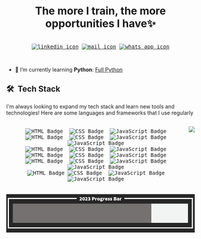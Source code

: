 <!-- <iframe src="/index.html" width="100%" height="400"></iframe> -->
<!-- add a descriptive banner -->

<!-- add a myself quote -->
<h1 align='center'>
The more I train, the more
<br/>opportunities I have✨
</h1>

<!-- Add contact stamps -->
<div>
  <samp>
    <p align="center">
      <br/>
        <a href="https://www.linkedin.com/in/marco-araoz/" target="_blank"><img align="center"
         src="https://img.shields.io/badge/linkedin-%231DA1F2.svg?style=for-the-badge&logo=linkedin&logoColor=white"
         alt="linkedin icon" height="30"/></a>
        <a href="mailto:marcojuarezaraoz@gmail.com" target="_blank"><img align="center"
         src="https://img.shields.io/badge/gmail-EA4335.svg?style=for-the-badge&logo=gmail&logoColor=white"
         alt="mail icon" height="30"/></a>
      <a href="https://wa.me/+525632656192" target="_blank"><img align="center"
         src="https://img.shields.io/badge/whatsapp-4B7F1.svg?style=for-the-badge&logo=whatsapp&logoColor=white"
         alt="whats app icon" height="30"/></a>
    </p>
    <br/>   
  </samp>
</div>

<!-- My currently work stack -->

- 🌱 I’m currently learning **Python**: <a href="https://github.com/mouredev/Hello-Python" target="blank">Full Python</a>

<!-- ### Currently working with -->



<!-- <div style="display: flex; flex-wrap: wrap; justify-content: left; align-items: left;">
    <div style="text-align: left; margin: 5px; ">
        <img style="" src="https://img.shields.io/badge/-HTML-edeef5?style=flat&logo=HTML5" alt="HTML Badge">
        <img src="https://img.shields.io/badge/-CSS-edeef5?style=flat&logo=CSS3&logoColor=1572B6" alt="CSS Badge">
        <img src="https://img.shields.io/badge/-JavaScript-edeef5?style=flat&logo=javascript&logoColor=dbc202" alt="JavaScript Badge">
    </div>
</div>
<div style="display: flex; flex-wrap: wrap; justify-content: left; align-items: left;">
    <div style="text-align: left; margin: 5px;">
        <img src="https://img.shields.io/badge/-React-edeef5?style=flat&logo=react&logoColor=1ca4e8" alt="HTML Badge">
        <img src="https://img.shields.io/badge/-Node.js-edeef5?style=flat&logo=node.js" alt="CSS Badge">
        <img src="https://img.shields.io/badge/-TypeScript-edeef5?style=flat&logo=TypeScript" alt="JavaScript Badge">
        <img src="https://img.shields.io/badge/-Redux-edeef5?style=flat&logo=Redux&logoColor=680194" alt="JavaScript Badge">
    </div>
</div>
<div style="display: flex; flex-wrap: wrap; justify-content: left; align-items: left;">
    <div style="text-align: left; margin: 5px;">
        <img src="https://img.shields.io/badge/-Python-edeef5?style=flat&logo=python&logoColor=3776AB" alt="HTML Badge">
        <img src="https://img.shields.io/badge/-Django-edeef5?style=flat&logo=django&logoColor=092E20" alt="CSS Badge">
        <img src="https://img.shields.io/badge/-Flask-edeef5?style=flat&logo=flask&logoColor=000000" alt="JavaScript Badge">
    </div>
</div>
<div style="display: flex; flex-wrap: wrap; justify-content: left; align-items: left;">
    <div style="text-align: left; margin: 5px;">
        <img src="https://img.shields.io/badge/-MySQL-edeef5?style=flat&logo=MySQL&logoColor=0d31b5" alt="HTML Badge">
        <img src="https://img.shields.io/badge/-PostgreSQL-edeef5?style=flat&logo=PostgreSQL&logoColor=153a59" alt="CSS Badge">
        <img src="https://img.shields.io/badge/-MongoDB-edeef5?style=flat&logo=MongoDB&logoColor=10573c" alt="JavaScript Badge">
    </div>
</div>
<div style="display: flex; flex-wrap: wrap; justify-content: left; align-items: left;">
    <div style="text-align: left; margin: 5px;">
        <img src="https://img.shields.io/badge/-Git-edeef5?style=flat&logo=git" alt="HTML Badge">
        <img src="https://img.shields.io/badge/-GitHub-edeef5?style=flat&logo=github&logoColor=000000" alt="CSS Badge">
        <img src="https://img.shields.io/badge/-Markdown-edeef5?style=flat&logo=markdown&logoColor=000000" alt="JavaScript Badge">
        <img src="https://img.shields.io/badge/-Visual%20Studio%20Code-edeef5?style=flat&logo=visual-studio-code&logoColor=007ACC" alt="JavaScript Badge">
    </div>
</div>
<div style="display: flex; flex-wrap: wrap; justify-content: left; align-items: left;">
    <div style="text-align: left; margin: 5px;">
        <img src="https://img.shields.io/badge/-Figma-edeef5?style=flat&logo=Figma&logoColor=9a13d4" alt="HTML Badge">
        <img src="https://img.shields.io/badge/-Illustrator-edeef5?style=flat&logo=adobe-illustrator&logoColor=c45c12" alt="CSS Badge">
        <img src="https://img.shields.io/badge/-Photoshop-edeef5?style=flat&logo=adobe-photoshop&logoColor=0e8ac9" alt="JavaScript Badge">
        <img src="https://img.shields.io/badge/-InDesign-edeef5?style=flat&logo=adobe-indesign&logoColor=e60e55" alt="JavaScript Badge">
    </div>
</div> -->
<!-- <div style="display: flex;">
    <div style="flex: 50%; padding: 5px;">
        <a href="https://github.com/MarcoAraoz">
            <img align="center" src="https://github-readme-stats.vercel.app/api/top-langs/?username=MarcoAraoz&hide=java,html,tex&title_color=ffffff&text_color=c9cacc&icon_color=2bbc8a&bg_color=1d1f21&langs_count=3" />
        </a>
    </div>
</div> -->


<!-- 
![HTML](https://img.shields.io/badge/-HTML-edeef5?style=flat&logo=HTML5)&nbsp;
![CSS](https://img.shields.io/badge/-CSS-edeef5?style=flat&logo=CSS3&logoColor=1572B6)&nbsp;
![JavaScript](https://img.shields.io/badge/-JavaScript-edeef5?style=flat&logo=javascript&logoColor=dbc202)&nbsp;
![React](https://img.shields.io/badge/-React-edeef5?style=flat&logo=react&logoColor=1ca4e8)&nbsp;
![Node.js](https://img.shields.io/badge/-Node.js-edeef5?style=flat&logo=node.js)&nbsp;
![TypeScript](https://img.shields.io/badge/-TypeScript-edeef5?style=flat&logo=TypeScript)&nbsp;
![Redux](https://img.shields.io/badge/-Redux-edeef5?style=flat&logo=Redux&logoColor=680194)&nbsp;


![Python](https://img.shields.io/badge/-Python-edeef5?style=flat&logo=python&logoColor=3776AB)&nbsp;
![Django](https://img.shields.io/badge/-Django-edeef5?style=flat&logo=django&logoColor=092E20)&nbsp;
![Flask](https://img.shields.io/badge/-Flask-edeef5?style=flat&logo=flask&logoColor=000000)&nbsp;
![MySQL](https://img.shields.io/badge/-MySQL-edeef5?style=flat&logo=MySQL&logoColor=0d31b5)&nbsp;
![PostgreSQL](https://img.shields.io/badge/-PostgreSQL-edeef5?style=flat&logo=PostgreSQL&logoColor=153a59)&nbsp;
![MongoDB](https://img.shields.io/badge/-MongoDB-edeef5?style=flat&logo=MongoDB&logoColor=10573c)&nbsp;

![Git](https://img.shields.io/badge/-Git-edeef5?style=flat&logo=git)&nbsp;
![GitHub](https://img.shields.io/badge/-GitHub-edeef5?style=flat&logo=github&logoColor=000000)&nbsp;
![Markdown](https://img.shields.io/badge/-Markdown-edeef5?style=flat&logo=markdown&logoColor=000000)&nbsp;
![Visual Studio Code](https://img.shields.io/badge/-Visual%20Studio%20Code-edeef5?style=flat&logo=visual-studio-code&logoColor=007ACC)&nbsp;

![Figma](https://img.shields.io/badge/-Figma-edeef5?style=flat&logo=Figma&logoColor=9a13d4)&nbsp;
![Illustrator](https://img.shields.io/badge/-Illustrator-edeef5?style=flat&logo=adobe-illustrator&logoColor=c45c12)&nbsp;
![Photoshop](https://img.shields.io/badge/-Photoshop-edeef5?style=flat&logo=adobe-photoshop&logoColor=0e8ac9)&nbsp;
![InDesign](https://img.shields.io/badge/-InDesign-edeef5?style=flat&logo=adobe-indesign&logoColor=e60e55)&nbsp; -->

<!-- <a href="https://github.com/MarcoAraoz">
            <img align="center" src="https://github-readme-stats.vercel.app/api/top-langs/?username=MarcoAraoz&hide=java,html,tex&title_color=ffffff&text_color=c9cacc&icon_color=2bbc8a&bg_color=1d1f21&langs_count=3" />
        </a> -->


## 🛠 &nbsp;Tech Stack
I'm always looking to expand my tech stack and learn new tools and technologies! Here are some languages and frameworks that I use regularly
<div style="display: flex;">
<samp>
<p align="center">
<p>
    <!-- <a align="center" href="https://github.com/MarcoAraoz"> -->
        <img align="right" src="https://github-readme-stats.vercel.app/api/top-langs/?username=MarcoAraoz&hide=java,html,tex&title_color=ffffff&text_color=c9cacc&icon_color=2bbc8a&bg_color=1d1f21&langs_count=3"
        />
    <!-- </a> -->
</p>
<p style="display: flex;" align="center"> 
  <a style="flex: 30%; padding: 5px; "> 
        <img src="https://img.shields.io/badge/-HTML-edeef5?style=flat&logo=HTML5" alt="HTML Badge">&nbsp;
        <img src="https://img.shields.io/badge/-CSS-edeef5?style=flat&logo=CSS3&logoColor=1572B6" alt="CSS Badge">&nbsp;
        <img src="https://img.shields.io/badge/-JavaScript-edeef5?style=flat&logo=javascript&logoColor=dbc202" alt="JavaScript Badge">&nbsp;
    </br>
        <img src="https://img.shields.io/badge/-React-edeef5?style=flat&logo=react&logoColor=1ca4e8" alt="HTML Badge">&nbsp;
        <img src="https://img.shields.io/badge/-Node.js-edeef5?style=flat&logo=node.js" alt="CSS Badge">&nbsp;
        <img src="https://img.shields.io/badge/-TypeScript-edeef5?style=flat&logo=TypeScript" alt="JavaScript Badge">&nbsp;
        <img src="https://img.shields.io/badge/-Redux-edeef5?style=flat&logo=Redux&logoColor=680194" alt="JavaScript Badge">&nbsp;
    </br>
        <img src="https://img.shields.io/badge/-Python-edeef5?style=flat&logo=python&logoColor=3776AB" alt="HTML Badge">&nbsp;
        <img src="https://img.shields.io/badge/-Django-edeef5?style=flat&logo=django&logoColor=092E20" alt="CSS Badge">&nbsp;
        <img src="https://img.shields.io/badge/-Flask-edeef5?style=flat&logo=flask&logoColor=000000" alt="JavaScript Badge">&nbsp;
    </br>
        <img src="https://img.shields.io/badge/-MySQL-edeef5?style=flat&logo=MySQL&logoColor=0d31b5" alt="HTML Badge">&nbsp;
        <img src="https://img.shields.io/badge/-PostgreSQL-edeef5?style=flat&logo=PostgreSQL&logoColor=153a59" alt="CSS Badge">&nbsp;
        <img src="https://img.shields.io/badge/-MongoDB-edeef5?style=flat&logo=MongoDB&logoColor=10573c" alt="JavaScript Badge">&nbsp;
    </br>
        <img src="https://img.shields.io/badge/-Git-edeef5?style=flat&logo=git" alt="HTML Badge">&nbsp;
        <img src="https://img.shields.io/badge/-GitHub-edeef5?style=flat&logo=github&logoColor=000000" alt="CSS Badge">&nbsp;
        <img src="https://img.shields.io/badge/-Markdown-edeef5?style=flat&logo=markdown&logoColor=000000" alt="JavaScript Badge">&nbsp;
        <img src="https://img.shields.io/badge/-Visual%20Studio%20Code-edeef5?style=flat&logo=visual-studio-code&logoColor=007ACC" alt="JavaScript Badge">&nbsp;
    </br>
        <img src="https://img.shields.io/badge/-Figma-edeef5?style=flat&logo=Figma&logoColor=9a13d4" alt="HTML Badge">
        <img src="https://img.shields.io/badge/-Illustrator-edeef5?style=flat&logo=adobe-illustrator&logoColor=c45c12" alt="CSS Badge">&nbsp;
        <img src="https://img.shields.io/badge/-Photoshop-edeef5?style=flat&logo=adobe-photoshop&logoColor=0e8ac9" alt="JavaScript Badge">&nbsp;
        <img src="https://img.shields.io/badge/-InDesign-edeef5?style=flat&logo=adobe-indesign&logoColor=e60e55" alt="JavaScript Badge">&nbsp;
  </a> 
</p>
</p>
</samp>
</div>





<!-- <div style="display: flex;">
  <div style="flex: 50%; padding: 5px;">
    <a href="https://github.com/MartinHeinz/python-project-blueprint">
      <img src="https://github-readme-stats.vercel.app/api/pin/?username=MartinHeinz&repo=python-project-blueprint&title_color=ffffff&text_color=c9cacc&icon_color=2bbc8a&bg_color=1d1f21" />
    </a>
  </div>
  <div style="flex: 50%; padding: 5px;">
    <a href="https://github.com/MartinHeinz/go-project-blueprint">
      <img src="https://github-readme-stats.vercel.app/api/pin/?username=MartinHeinz&repo=go-project-blueprint&title_color=ffffff&text_color=c9cacc&icon_color=2bbc8a&bg_color=1d1f21" />
    </a>
  </div>
</div> -->
<!--
Here are some ideas to get you started:
- 🔭 I’m currently working on ...
- 🌱 I’m currently learning ...
- 👯 I’m looking to collaborate on ...
- 🤔 I’m looking for help with ...
- 💬 Ask me about ...
- 📫 How to reach me: ...
- 😄 Pronouns: ...
- ⚡ Fun fact: ...
-->

<!-- Designing tools -->
<!-- <h2>📊 Weekly development breakdown: </h2>
<table>
                <tr>
                    <td width=215px;>
                        Python
                    </td>
                    <td>
                        11 hrs 43 mins
                    </td>
                    <td>
                        ██████░░░░&nbsp;&nbsp;(20.01 %)
                    </td>
                </tr>
                <tr>
                    <td width=220px;>
                        CSS
                    </td>
                    <td width=145px;>
                        3 hrs 8 mins
                    </td>
                    <td width=230px;>
                        █░░░░░░░░░&nbsp;&nbsp;(17.92 %)
                    </td>
                </tr>
                <tr>
                    <td width=220px;>
                        HTML
                    </td>
                    <td width=145px;>
                        2 hrs 27 mins
                    </td>
                    <td width=230px;>
                        █░░░░░░░░░&nbsp;&nbsp;(14.08 %)
                    </td>
                </tr></table> -->

![Alt text](image.png)
